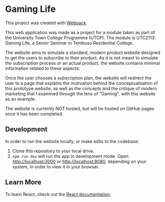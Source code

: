 # Gaming Life

This project was created with [Webpack](https://webpack.js.org/).

This web application was made as a project for a module taken as part of the University Town College Programme (UTCP). The module is UTC2113: Gaming Life, a Senior Seminar in Tembusu Residential College.

The website aims to simulate a standard, modern product website designed to get the users to subscribe to their product. As it is not meant to simulate the subscription process or an actual product, the website contains minimal information related to these aspects. 

Once the user chooses a subscription plan, the website will redirect the user to a page that explains the motivation behind the conceptualisation of this prototype website, as well as the concepts and the critique of modern marketing that I examined through the lens of "Gaming", with this website as an example.

The website is currently NOT hosted, but will be hosted on GitHub pages once it has been completed.

## Development

In order to run the website locally, or make edits to the codebase:

1. Clone this repository to your local drive.
2. `npm run dev` will run the app in development mode. Open [http://localhost:3000](http://localhost:3000) or [http://localhost:8080](http://localhost:8080), depending on your system, in order to view it in your browser.

## Learn More

To learn React, check out the [React documentation](https://reactjs.org/).